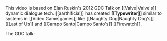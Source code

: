 This video is based on Elan Ruskin's 2012 GDC Talk on [[Valve|Valve's]] dynamic dialogue tech. [[aarthificial]]  has created **[[Typewriter]]** similar to systems in [[Video Game|games]] like [[Naughty Dog|Naughty Dog's]] [[Last of Us]] and [[Campo Santo|Campo Santo's]]  [[Firewatch]]. 

The GDC talk: